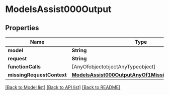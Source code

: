 # ModelsAssist000Output

## Properties
Name | Type | Description | Notes
------------ | ------------- | ------------- | -------------
**model** | **String** |  | 
**request** | **String** |  | 
**functionCalls** | [AnyOfobjectobjectAnyTypeobject] |  | 
**missingRequestContext** | [**ModelsAssist000OutputAnyOf1MissingRequestContext**](ModelsAssist000OutputAnyOf1MissingRequestContext.md) |  | 

[[Back to Model list]](../README.md#documentation-for-models) [[Back to API list]](../README.md#documentation-for-api-endpoints) [[Back to README]](../README.md)


